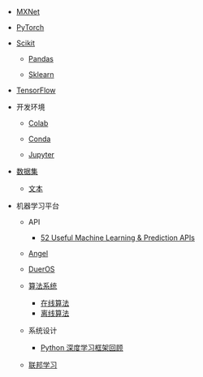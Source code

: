   - [MXNet](/MXNet/README.md)
    
  - [PyTorch](/PyTorch/README.md)
    
  - [Scikit](/Scikit/README.md)
    - [Pandas](/Scikit/Pandas/README.md)
      
    - [Sklearn](/Scikit/Sklearn/README.md)
      
  - [TensorFlow](/TensorFlow/README.md)
    
  - 开发环境
    - [Colab](/开发环境/Colab/README.md)
      
    - [Conda](/开发环境/Conda/README.md)
      
    - [Jupyter](/开发环境/Jupyter/README.md)
      
  - [数据集](/数据集/README.md)
    - [文本](/数据集/文本/README.md)
      
  - 机器学习平台
    - API
      - [52 Useful Machine Learning & Prediction APIs](/机器学习平台/API/52%20Useful%20Machine%20Learning%20&%20Prediction%20APIs.md)
    - [Angel](/机器学习平台/Angel.md)
    - [DuerOS](/机器学习平台/DuerOS/README.md)
      
    - [算法系统](/机器学习平台/算法系统/README.md)
      - [在线算法](/机器学习平台/算法系统/在线算法.md)
      - [离线算法](/机器学习平台/算法系统/离线算法.md)
    - 系统设计
      - [Python 深度学习框架回顾](/机器学习平台/系统设计/Python%20深度学习框架回顾.md)
    - [联邦学习](/机器学习平台/联邦学习/README.md)
      